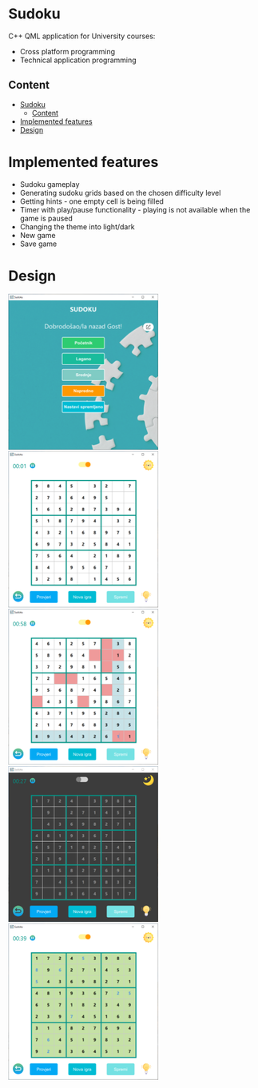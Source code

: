 # Sudoku
C++ QML application for University courses:
- Cross platform programming
- Technical application programming

## Content
- [Sudoku](#sudoku)
  - [Content](#content)
- [Implemented features](#implemented-features)
- [Design](#design)

# Implemented features
- Sudoku gameplay
- Generating sudoku grids based on the chosen difficulty level
- Getting hints - one empty cell is being filled
- Timer with play/pause functionality - playing is not available when the game is paused
- Changing the theme into light/dark
- New game
- Save game

# Design

<img src="img/Slika1.png" alt="par-nepar" width=300>

<img src="img/Slika2.png" alt="par-nepar" width=300>

<img src="img/Slika3.png" alt="par-nepar" width=300>

<img src="img/Slika4.png" alt="par-nepar" width=300>

<img src="img/Slika5.png" alt="par-nepar" width=300>